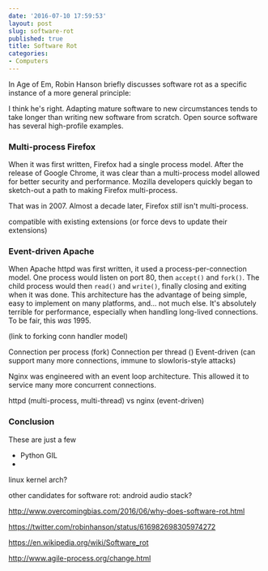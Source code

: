 ```yaml
---
date: '2016-07-10 17:59:53'
layout: post
slug: software-rot
published: true
title: Software Rot
categories:
- Computers
---
```


In Age of Em, Robin Hanson briefly discusses software rot as a specific instance of a more general principle:

> 

I think he's right. Adapting mature software to new circumstances tends to take longer than writing new software from scratch. Open source software has several high-profile examples.


### Multi-process Firefox

When it was first written, Firefox had a single process model. After the release of Google Chrome, it was clear than a multi-process model allowed for better security and performance. Mozilla developers quickly began to sketch-out a path to making Firefox multi-process.

That was in 2007. Almost a decade later, Firefox *still* isn't multi-process.

compatible with existing extensions (or force devs to update their extensions)



### Event-driven Apache

When Apache httpd was first written, it used a process-per-connection model. One process would listen on port 80, then `accept()` and `fork()`. The child process would then `read()` and `write()`, finally closing and exiting when it was done. This architecture has the advantage of being simple, easy to implement on many platforms, and… not much else. It's absolutely terrible for performance, especially when handling long-lived connections. To be fair, this *was* 1995.



(link to forking conn handler model)

Connection per process (fork)
Connection per thread ()
Event-driven (can support many more connections, immune to slowloris-style attacks)

Nginx was engineered with an event loop architecture. This allowed it to service many more concurrent connections.

httpd (multi-process, multi-thread) vs nginx (event-driven)




### Conclusion

These are just a few 

- Python GIL
- 



linux kernel arch?

other candidates for software rot:
android audio stack?

http://www.overcomingbias.com/2016/06/why-does-software-rot.html

https://twitter.com/robinhanson/status/616982698305974272


https://en.wikipedia.org/wiki/Software_rot

http://www.agile-process.org/change.html

